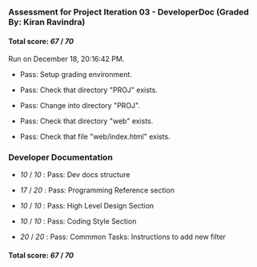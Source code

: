 ### Assessment for Project Iteration 03 - DeveloperDoc (Graded By: Kiran Ravindra)

#### Total score: _67_ / _70_

Run on December 18, 20:16:42 PM.

+ Pass: Setup grading environment.



+ Pass: Check that directory "PROJ" exists.

+ Pass: Change into directory "PROJ".

+ Pass: Check that directory "web" exists.

+ Pass: Check that file "web/index.html" exists.


### Developer Documentation

+  _10_ / _10_ : Pass: Dev docs structure



+  _17_ / _20_ : Pass: Programming Reference section



+  _10_ / _10_ : Pass: High Level Design Section



+  _10_ / _10_ : Pass: Coding Style Section



+  _20_ / _20_ : Pass: Commmon Tasks: Instructions to add new filter



#### Total score: _67_ / _70_

